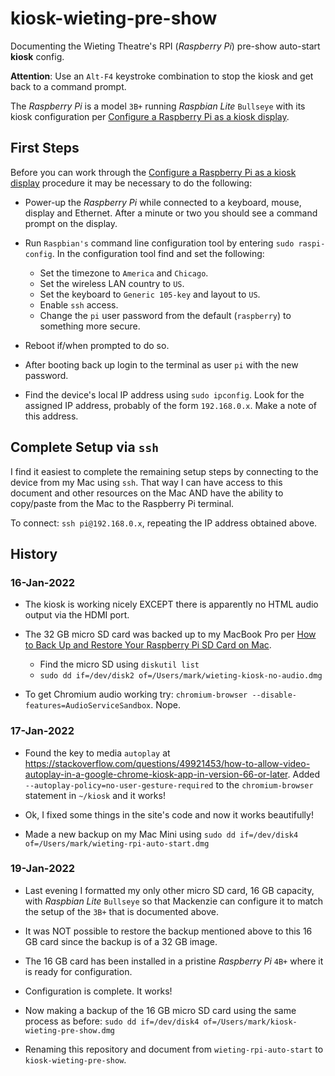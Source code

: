 # kiosk-wieting-pre-show  

Documenting the Wieting Theatre's RPI (_Raspberry Pi_) pre-show auto-start **kiosk** config.  


**Attention**: Use an `Alt-F4` keystroke combination to stop the kiosk and get back to a command prompt.  

The _Raspberry Pi_ is a model `3B+` running _Raspbian Lite_ `Bullseye` with its kiosk configuration per [Configure a Raspberry Pi as a kiosk display](https://reelyactive.github.io/diy/pi-kiosk/).  

## First Steps

Before you can work through the [Configure a Raspberry Pi as a kiosk display](https://reelyactive.github.io/diy/pi-kiosk/) procedure it may be necessary to do the following:

  - Power-up the _Raspberry Pi_ while connected to a keyboard, mouse, display and Ethernet.  After a minute or two you should see a command prompt on the display.

  - Run `Raspbian's` command line configuration tool by entering `sudo raspi-config`. In the configuration tool find and set the following:

    - Set the timezone to `America` and `Chicago`.
    - Set the wireless LAN country to `US`.
    - Set the keyboard to `Generic 105-key` and layout to `US`.
    - Enable `ssh` access.
    - Change the `pi` user password from the default (`raspberry`) to something more secure.

  - Reboot if/when prompted to do so.

  - After booting back up login to the terminal as user `pi` with the new password.

  - Find the device's local IP address using `sudo ipconfig`.  Look for the assigned IP address, probably of the form `192.168.0.x`.  Make a note of this address.


## Complete Setup via `ssh`

I find it easiest to complete the remaining setup steps by connecting to the device from my Mac using `ssh`.  That way I can have access to this document and other resources on the Mac AND have the ability to copy/paste from the Mac to the Raspberry Pi terminal.

To connect:  `ssh pi@192.168.0.x`, repeating the IP address obtained above.

## History

### 16-Jan-2022  

- The kiosk is working nicely EXCEPT there is apparently no HTML audio output via the HDMI port.

- The 32 GB micro SD card was backed up to my MacBook Pro per [How to Back Up and Restore Your Raspberry Pi SD Card on Mac](https://howchoo.com/pi/create-a-backup-image-of-your-raspberry-pi-sd-card-in-mac-osx).
  - Find the micro SD using `diskutil list`
  - `sudo dd if=/dev/disk2 of=/Users/mark/wieting-kiosk-no-audio.dmg`  


- To get Chromium audio working try: `chromium-browser --disable-features=AudioServiceSandbox`.  Nope.

### 17-Jan-2022  

- Found the key to media `autoplay` at https://stackoverflow.com/questions/49921453/how-to-allow-video-autoplay-in-a-google-chrome-kiosk-app-in-version-66-or-later.  Added `--autoplay-policy=no-user-gesture-required` to the `chromium-browser` statement in `~/kiosk` and it works!

- Ok, I fixed some things in the site's code and now it works beautifully!

- Made a new backup on my Mac Mini using `sudo dd if=/dev/disk4 of=/Users/mark/wieting-rpi-auto-start.dmg`

### 19-Jan-2022

- Last evening I formatted my only other micro SD card, 16 GB capacity, with _Raspbian Lite_ `Bullseye` so that Mackenzie can configure it to match the setup of the `3B+` that is documented above.  

- It was NOT possible to restore the backup mentioned above to this 16 GB card since the backup is of a 32 GB image.  

- The 16 GB card has been installed in a pristine _Raspberry Pi_ `4B+` where it is ready for configuration.  

- Configuration is complete.  It works!  

- Now making a backup of the 16 GB micro SD card using the same process as before: `sudo dd if=/dev/disk4 of=/Users/mark/kiosk-wieting-pre-show.dmg`

- Renaming this repository and document from `wieting-rpi-auto-start` to `kiosk-wieting-pre-show`.


  
 
